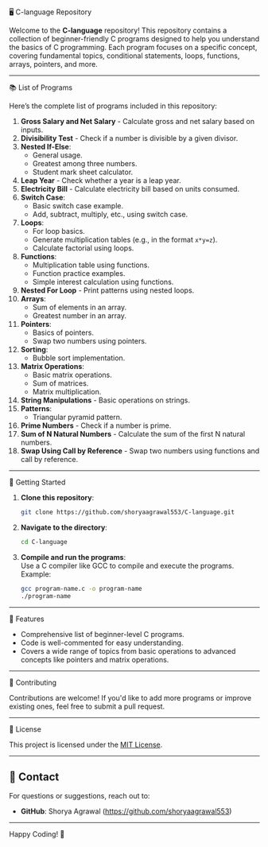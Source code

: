🖥️ C-language Repository  

Welcome to the **C-language** repository! This repository contains a collection of beginner-friendly 
C programs designed to help you understand the basics of C programming. Each program focuses on a specific concept, 
covering fundamental topics, conditional statements, loops, functions, arrays, pointers, and more.

---

📚 List of Programs  

Here’s the complete list of programs included in this repository:

1. **Gross Salary and Net Salary** - Calculate gross and net salary based on inputs.  
2. **Divisibility Test** - Check if a number is divisible by a given divisor.  
3. **Nested If-Else**:  
   - General usage.  
   - Greatest among three numbers.  
   - Student mark sheet calculator.  
4. **Leap Year** - Check whether a year is a leap year.  
5. **Electricity Bill** - Calculate electricity bill based on units consumed.  
6. **Switch Case**:  
   - Basic switch case example.  
   - Add, subtract, multiply, etc., using switch case.  
7. **Loops**:  
   - For loop basics.  
   - Generate multiplication tables (e.g., in the format `x*y=z`).  
   - Calculate factorial using loops.  
8. **Functions**:  
   - Multiplication table using functions.  
   - Function practice examples.  
   - Simple interest calculation using functions.  
9. **Nested For Loop** - Print patterns using nested loops.  
10. **Arrays**:  
    - Sum of elements in an array.  
    - Greatest number in an array.  
11. **Pointers**:  
    - Basics of pointers.  
    - Swap two numbers using pointers.  
12. **Sorting**:  
    - Bubble sort implementation.  
13. **Matrix Operations**:  
    - Basic matrix operations.  
    - Sum of matrices.  
    - Matrix multiplication.  
14. **String Manipulations** - Basic operations on strings.  
15. **Patterns**:  
    - Triangular pyramid pattern.  
16. **Prime Numbers** - Check if a number is prime.  
17. **Sum of N Natural Numbers** - Calculate the sum of the first N natural numbers.  
18. **Swap Using Call by Reference** - Swap two numbers using functions and call by reference.  

---

🚀 Getting Started  

1. **Clone this repository**:  
   ```bash
   git clone https://github.com/shoryaagrawal553/C-language.git
   ```
2. **Navigate to the directory**:  
   ```bash
   cd C-language
   ```
3. **Compile and run the programs**:  
   Use a C compiler like GCC to compile and execute the programs. Example:  
   ```bash
   gcc program-name.c -o program-name
   ./program-name
   ```

---

🌟 Features  

- Comprehensive list of beginner-level C programs.  
- Code is well-commented for easy understanding.  
- Covers a wide range of topics from basic operations to advanced concepts like pointers and matrix operations.  

---

🤝 Contributing  

Contributions are welcome! If you'd like to add more programs or improve existing ones, feel free to submit a pull request.  

---

📜 License  

This project is licensed under the [MIT License](LICENSE).  

---

## 📧 Contact  

For questions or suggestions, reach out to:  
- **GitHub**: Shorya Agrawal (https://github.com/shoryaagrawal553)  

---

Happy Coding! 🎉  
